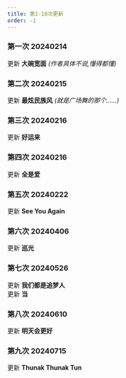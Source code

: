 ```yaml
---
title: 第1-10次更新
order: -1
---
```


### 第一次 20240214  
更新 **大碗宽面** *(作者具体不说,懂得都懂)*   

### 第二次 20240215  
更新 **最炫民族风** *(就是广场舞的那个......)*   

### 第三次 20240216    
更新 **好运来**  

### 第四次 20240216  
更新 **全是爱**   

### 第五次 20240222  
更新 **See You Again**  

### 第六次 20240406  
更新 **巡光**  

### 第七次 20240526  
更新 **我们都是追梦人**  
更新 **当**  

### 第八次 20240610  
更新 **明天会更好**  

### 第九次 20240715  
更新 **Thunak Thunak Tun**  